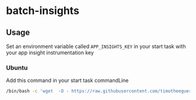 # batch-insights

## Usage
Set an environment variable called `APP_INSIGHTS_KEY` in your start task with your app insight instrumentation key

### Ubuntu
Add this command in your start task commandLine
```bash
/bin/bash -c 'wget  -O - https://raw.githubusercontent.com/timotheeguerin/batch-insights/master/ubuntu.sh | bash'
```